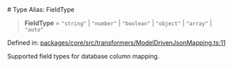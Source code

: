 <div v-pre>
# Type Alias: FieldType

> **FieldType** = `"string"` \| `"number"` \| `"boolean"` \| `"object"` \| `"array"` \| `"auto"`

Defined in: [packages/core/src/transformers/ModelDrivenJsonMapping.ts:11](https://github.com/mk3008/rawsql-ts/blob/3b53f17d700cf976ce5c49b674a04b41eeb14c40/packages/core/src/transformers/ModelDrivenJsonMapping.ts#L11)

Supported field types for database column mapping.
</div>
